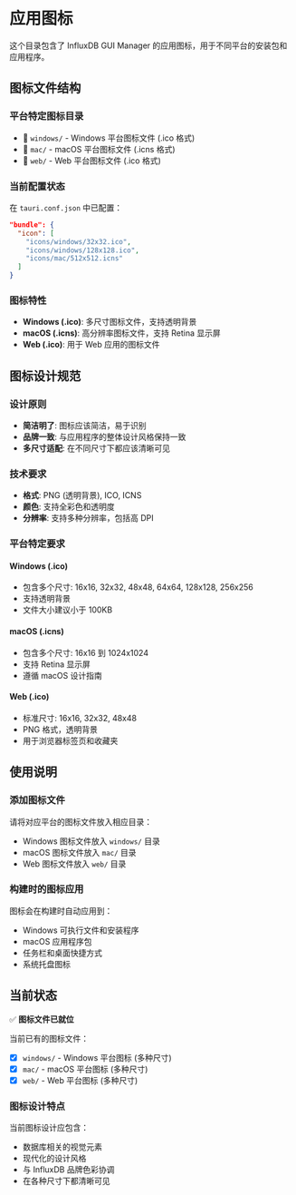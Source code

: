 # 应用图标

这个目录包含了 InfluxDB GUI Manager 的应用图标，用于不同平台的安装包和应用程序。

## 图标文件结构

### 平台特定图标目录
- 📁 `windows/` - Windows 平台图标文件 (.ico 格式)
- 📁 `mac/` - macOS 平台图标文件 (.icns 格式)  
- 📁 `web/` - Web 平台图标文件 (.ico 格式)

### 当前配置状态
在 `tauri.conf.json` 中已配置：
```json
"bundle": {
  "icon": [
    "icons/windows/32x32.ico",
    "icons/windows/128x128.ico",
    "icons/mac/512x512.icns"
  ]
}
```

### 图标特性
- **Windows (.ico)**: 多尺寸图标文件，支持透明背景
- **macOS (.icns)**: 高分辨率图标文件，支持 Retina 显示屏
- **Web (.ico)**: 用于 Web 应用的图标文件

## 图标设计规范

### 设计原则
- **简洁明了**: 图标应该简洁，易于识别
- **品牌一致**: 与应用程序的整体设计风格保持一致
- **多尺寸适配**: 在不同尺寸下都应该清晰可见

### 技术要求
- **格式**: PNG (透明背景), ICO, ICNS
- **颜色**: 支持全彩色和透明度
- **分辨率**: 支持多种分辨率，包括高 DPI

### 平台特定要求

#### Windows (.ico)
- 包含多个尺寸: 16x16, 32x32, 48x48, 64x64, 128x128, 256x256
- 支持透明背景
- 文件大小建议小于 100KB

#### macOS (.icns)
- 包含多个尺寸: 16x16 到 1024x1024
- 支持 Retina 显示屏
- 遵循 macOS 设计指南

#### Web (.ico)
- 标准尺寸: 16x16, 32x32, 48x48
- PNG 格式，透明背景
- 用于浏览器标签页和收藏夹

## 使用说明

### 添加图标文件
请将对应平台的图标文件放入相应目录：
- Windows 图标文件放入 `windows/` 目录
- macOS 图标文件放入 `mac/` 目录
- Web 图标文件放入 `web/` 目录

### 构建时的图标应用
图标会在构建时自动应用到：
- Windows 可执行文件和安装程序
- macOS 应用程序包
- 任务栏和桌面快捷方式
- 系统托盘图标

## 当前状态

✅ **图标文件已就位**

当前已有的图标文件：
- [x] `windows/` - Windows 平台图标 (多种尺寸)
- [x] `mac/` - macOS 平台图标 (多种尺寸)
- [x] `web/` - Web 平台图标 (多种尺寸)

### 图标设计特点
当前图标设计应包含：
- 数据库相关的视觉元素
- 现代化的设计风格
- 与 InfluxDB 品牌色彩协调
- 在各种尺寸下都清晰可见
